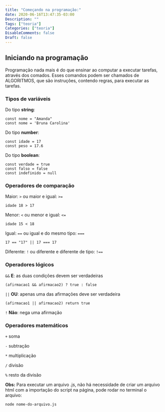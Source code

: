 ```yaml
---
title: "Começando na programação:"
date: 2020-06-16T13:47:35-03:00
Description: ""
Tags: ["teoria"]
Categories: ["teoria"]
DisableComments: false
Draft: false
---
```


## Iniciando na programação

Programação nada mais é do que ensinar ao computar a executar tarefas, através dos comados. Esses comandos podem ser chamados de ALGORITMOS, que são instruções, contendo regras, para executar as tarefas.

### Tipos de variáveis

Do tipo **string**:

```
const nome = "Amanda"
const nome = 'Bruna Carolina'
```

Do tipo **number**:

````
const idade = 17
const peso = 17.6
````

Do tipo **boolean**:

```
const verdade = true
const falso = false
const indefinido = null
```

### Operadores de comparação

Maior: `>` ou maior e igual:  `>=`

```
idade 18 > 17
```

Menor: `<` ou menor e igual: `<=`

```
idade 15 < 18
```

Igual: `==` ou igual e do mesmo tipo: `===`

```
17 == "17" || 17 === 17
```

Diferente:  `!` ou diferente e diferente de tipo: `!==`

### Operadores lógicos

`&&` **E**: as duas condições devem ser verdadeiras

```
(afirmacao1 && afirmacao2) ? true : false
```

`||` **OU**: apenas uma das afirmações deve ser verdadeira

```
(afirmacao1 || afirmacao2) return true
```

`!` **Não**: nega uma afirmação

### Operadores matemáticos

`+` soma

`-` subtração

`*` multiplicação

`/` divisão

`%` resto da divisão

**Obs:** Para executar um arquivo .js, não há necessidade de criar um arquivo html com a importação do script na página, pode rodar no terminal o arquivo:

```
node nome-do-arquivo.js
```